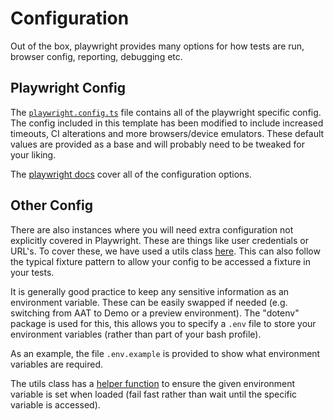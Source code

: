 # Configuration

Out of the box, playwright provides many options for how tests are run, browser config, reporting, debugging etc.

## Playwright Config

The [`playwright.config.ts`](https://github.com/hmcts/tcoe-playwright-example/blob/master/playwright.config.ts) file contains all of the playwright specific config. The config included in this template has been modified to include increased timeouts, CI alterations and more browsers/device emulators. These default values are provided as a base and will probably need to be tweaked for your liking.

The [playwright docs](https://playwright.dev/docs/test-configuration) cover all of the configuration options.

## Other Config

There are also instances where you will need extra configuration not explicitly covered in Playwright. These are things like user credentials or URL's. To cover these, we have used a utils class [here](https://github.com/hmcts/tcoe-playwright-example/blob/master/playwright-e2e/utils/config.utils.ts). This can also follow the typical fixture pattern to allow your config to be accessed a fixture in your tests.

It is generally good practice to keep any sensitive information as an environment variable. These can be easily swapped if needed (e.g. switching from AAT to Demo or a preview environment). The "dotenv" package is used for this, this allows you to specify a `.env` file to store your environment variables (rather than part of your bash profile).

As an example, the file `.env.example` is provided to show what environment variables are required.

The utils class has a [helper function](https://github.com/hmcts/tcoe-playwright-example/blob/master/playwright-e2e/utils/config.utils.ts#L47) to ensure the given environment variable is set when loaded (fail fast rather than wait until the specific variable is accessed).

